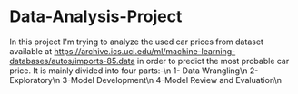 # Data-Analysis-Project
In this project I'm trying to analyze the used car prices from dataset available at https://archive.ics.uci.edu/ml/machine-learning-databases/autos/imports-85.data in order to predict the most probable car price.
It is mainly divided into four parts:-\n
1- Data Wrangling\n
2-Exploratory\n
3-Model Development\n
4-Model Review and Evaluation\n
